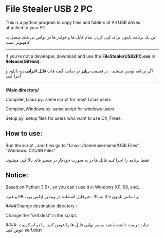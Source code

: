 # File Stealer USB 2 PC
This is a python program to copy files and folders of All USB drives attached to your PC. 


این یک برنامه پایتون برای کپی کردن تمام فایل ها و فولدر ها در یواس بی های متصل به کامپیوتر است


***
If you’re not a developer, download and use the **FileStealerUSB2PC.exe** in **Release(GitHub)**.


اگر برنامه نویس نیستید ، در قسمت **ریلیز** در سایت گیت هاب **فایل اجرایی** رو دانلود و اجرا کنید 
***


**/Main directory/**


Compiler_Linux.py: same script for most Linux users 


Compiler_Windows.py: same script for windows users 


Setup.py: setup files for users who want to use CX_Freez.


## How to use:
Run the script , and files go to "Linux: /home/username/USB Files" , "Windows: C:\USB Files"


فقط برنامه را اجرا کنید فایل ها در به صورت خودکار در مسیر های بالا کپی میشوند


## Notice:


Based on Python 3.5+, so you can't use it in Windows XP, 98, and...


بر اساس پایتون 3.5 به بالا ، غیرقابل استفاده در ویندوز ایکس پی ، 98 و غیره 


####Change destination directory :


Change the "self.dest" in the script.


####: شاید دوست داشته باشید مسیر نهایی فایل ها را عوض کنید 
.را  در اسکریپت عوض کنید
 self.dest
